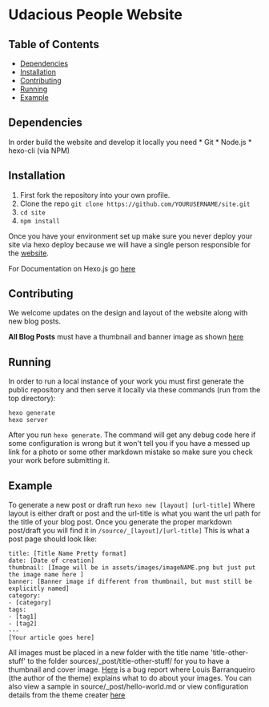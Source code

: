 # Udacious People Website 
## Table of Contents
* [Dependencies](#dependencies)
* [Installation](#installation)
* [Contributing](#contributing)
* [Running](#running)
* [Example](#example)


## Dependencies ##
In order build the website and develop it locally you need 
    * Git
    * Node.js
    * hexo-cli (via NPM)

## Installation ##
1. First fork the repository into your own profile. 
2. Clone the repo `git clone https://github.com/YOURUSERNAME/site.git`
3. `cd site`
4. `npm install`

Once you have your environment set up make sure you never deploy your site via hexo deploy because we will have a single person responsible for the [website](http://udaciouspeople.github.io).

For Documentation on Hexo.js go [here](https://hexo.io/docs/)

## Contributing ##
We welcome updates on the design and layout of the website along with new blog posts.

**All Blog Posts** must have a thumbnail and banner image as shown [here](#example)

## Running ##
In order to run a local instance of your work you must first generate the public repository and then serve it locally via these commands (run from the top directory):
```
hexo generate
hexo server
```
After you run `hexo generate`. The command  will get any debug code here if some configuration is wrong but it won't tell you if you have a messed up link for a photo or some other markdown mistake so make sure you check your work before submitting it.

## Example ##
To generate a new post or draft run `hexo new [layout] [url-title]` Where layout is either draft or post and the url-title is what you want the url path for the title of your blog post. Once you generate the proper markdown post/draft you will find it in `/source/_[layout]/[url-title]`
This is what a post page should look like:
```
title: [Title Name Pretty format]
date: [Date of creation]
thumbnail: [Image will be in assets/images/imageNAME.png but just put the image name here ]
banner: [Banner image if different from thumbnail, but must still be explicitly named]
category:
- [category]
tags:
- [tag1]
- [tag2]
---
[Your article goes here]
```
All images must be placed in a new folder with the title name 'title-other-stuff' to the folder sources/_post/title-other-stuff/ for you to have a thumbnail and cover image. [Here](https://github.com/LouisBarranqueiro/hexo-theme-tranquilpeak/issues/135) is a bug report where Louis Barranqueiro (the author of the theme) explains what to do about your images. 
You can also view a sample in source/_post/hello-world.md or view configuration details from the theme creater [here](https://github.com/LouisBarranqueiro/hexo-theme-tranquilpeak/blob/master/docs/user.md)
